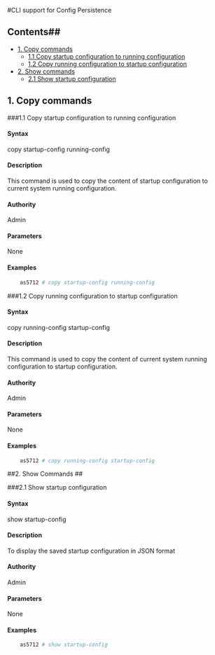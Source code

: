 #CLI support for Config Persistence
## Contents##
- [1. Copy commands](#1.-copy-commands)
	- [1.1 Copy startup configuration to running configuration](#1.1-copy-startup-configuration-to-running-configuration)
	- [1.2 Copy running configuration to startup configuration](#1.2-copy-running-configuration-to-startup-configuration)
- [2. Show commands](#2.-show-commands)
	- [2.1 Show startup configuration](#2.1-show-startup-configuration)



## 1. Copy commands ##

###1.1 Copy startup configuration to running configuration
#### Syntax ####
copy startup-config running-config

#### Description ####
<!--Provide a description of the command. -->
This command is used to copy the content of startup configuration to current system running configuration.
#### Authority ####
<!--Provide who is authorized to use this command, such as Super Admin or all users.-->
Admin
#### Parameters ####
<!--Provide for the parameters for the command.-->
None

#### Examples ####
```bash
	as5712 # copy startup-config running-config
```

###1.2 Copy running configuration to startup configuration
#### Syntax ####
<!--For example,    myprogramstart [option] <process_name> -->
copy running-config startup-config

#### Description ####
<!--Provide a description of the command. -->
This command is used to copy the content of current system running configuration to startup configuration.
#### Authority ####
<!--Provide who is authorized to use this command, such as Super Admin or all users.-->
Admin
#### Parameters ####
<!--Provide for the parameters for the command.-->
None

#### Examples ####
```bash
	as5712 # copy running-config startup-config
```

##2. Show Commands ##
<!-- Change LLDP -->
###2.1 Show startup configuration
#### Syntax ####
<!--For example,    myprogramstart [option] <process_name> -->
show startup-config

#### Description ####
<!--Provide a description of the command. -->
To display the saved startup configuration in JSON format

#### Authority ####
<!--Provide who is authorized to use this command, such as Super Admin or all users.-->
Admin
#### Parameters ####
<!--Provide for the parameters for the command.-->
None

#### Examples ####
```bash
	as5712 # show startup-config
```
